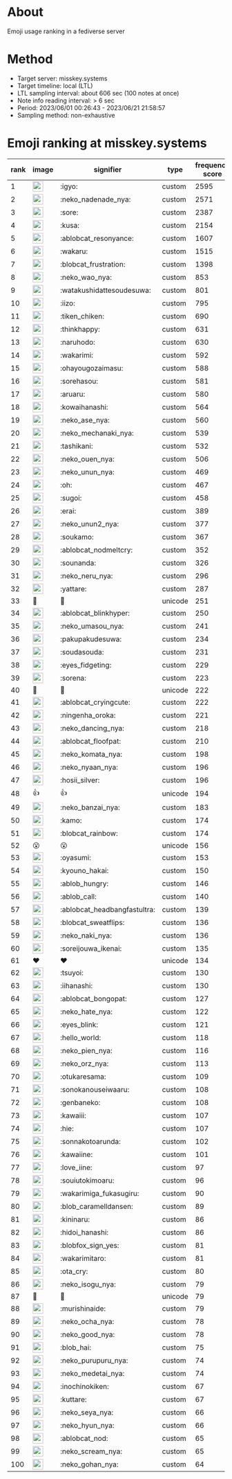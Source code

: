 # About
Emoji usage ranking in a fediverse server

# Method
- Target server: misskey.systems
- Target timeline: local (LTL)
- LTL sampling interval: about 606 sec (100 notes at once)
- Note info reading interval: > 6 sec
- Period: 2023/06/01 00:26:43 - 2023/06/21 21:58:57 
- Sampling method: non-exhaustive

# Emoji ranking at misskey.systems

|rank|image|signifier|type|frequency score|
|----|----|----|----|----|
|1|<img height="24" src="https://misskey.systems/emoji/igyo.webp">|:igyo:|custom|2595|
|2|<img height="24" src="https://misskey.systems/emoji/neko_nadenade_nya.webp">|:neko_nadenade_nya:|custom|2571|
|3|<img height="24" src="https://misskey.systems/emoji/sore.webp">|:sore:|custom|2387|
|4|<img height="24" src="https://misskey.systems/emoji/kusa.webp">|:kusa:|custom|2154|
|5|<img height="24" src="https://misskey.systems/emoji/ablobcat_resonyance.webp">|:ablobcat_resonyance:|custom|1607|
|6|<img height="24" src="https://misskey.systems/emoji/wakaru.webp">|:wakaru:|custom|1515|
|7|<img height="24" src="https://misskey.systems/emoji/blobcat_frustration.webp">|:blobcat_frustration:|custom|1398|
|8|<img height="24" src="https://misskey.systems/emoji/neko_wao_nya.webp">|:neko_wao_nya:|custom|853|
|9|<img height="24" src="https://misskey.systems/emoji/watakushidattesoudesuwa.webp">|:watakushidattesoudesuwa:|custom|801|
|10|<img height="24" src="https://misskey.systems/emoji/iizo.webp">|:iizo:|custom|795|
|11|<img height="24" src="https://misskey.systems/emoji/tiken_chiken.webp">|:tiken_chiken:|custom|690|
|12|<img height="24" src="https://misskey.systems/emoji/thinkhappy.webp">|:thinkhappy:|custom|631|
|13|<img height="24" src="https://misskey.systems/emoji/naruhodo.webp">|:naruhodo:|custom|630|
|14|<img height="24" src="https://misskey.systems/emoji/wakarimi.webp">|:wakarimi:|custom|592|
|15|<img height="24" src="https://misskey.systems/emoji/ohayougozaimasu.webp">|:ohayougozaimasu:|custom|588|
|16|<img height="24" src="https://misskey.systems/emoji/sorehasou.webp">|:sorehasou:|custom|581|
|17|<img height="24" src="https://misskey.systems/emoji/aruaru.webp">|:aruaru:|custom|580|
|18|<img height="24" src="https://misskey.systems/emoji/kowaihanashi.webp">|:kowaihanashi:|custom|564|
|19|<img height="24" src="https://misskey.systems/emoji/neko_ase_nya.webp">|:neko_ase_nya:|custom|560|
|20|<img height="24" src="https://misskey.systems/emoji/neko_mechanaki_nya.webp">|:neko_mechanaki_nya:|custom|539|
|21|<img height="24" src="https://misskey.systems/emoji/tashikani.webp">|:tashikani:|custom|532|
|22|<img height="24" src="https://misskey.systems/emoji/neko_ouen_nya.webp">|:neko_ouen_nya:|custom|506|
|23|<img height="24" src="https://misskey.systems/emoji/neko_unun_nya.webp">|:neko_unun_nya:|custom|469|
|24|<img height="24" src="https://misskey.systems/emoji/oh.webp">|:oh:|custom|467|
|25|<img height="24" src="https://misskey.systems/emoji/sugoi.webp">|:sugoi:|custom|458|
|26|<img height="24" src="https://misskey.systems/emoji/erai.webp">|:erai:|custom|389|
|27|<img height="24" src="https://misskey.systems/emoji/neko_unun2_nya.webp">|:neko_unun2_nya:|custom|377|
|28|<img height="24" src="https://misskey.systems/emoji/soukamo.webp">|:soukamo:|custom|367|
|29|<img height="24" src="https://misskey.systems/emoji/ablobcat_nodmeltcry.webp">|:ablobcat_nodmeltcry:|custom|352|
|30|<img height="24" src="https://misskey.systems/emoji/sounanda.webp">|:sounanda:|custom|326|
|31|<img height="24" src="https://misskey.systems/emoji/neko_neru_nya.webp">|:neko_neru_nya:|custom|296|
|32|<img height="24" src="https://misskey.systems/emoji/yattare.webp">|:yattare:|custom|287|
|33|🍗|🍗|unicode|251|
|34|<img height="24" src="https://misskey.systems/emoji/ablobcat_blinkhyper.webp">|:ablobcat_blinkhyper:|custom|250|
|35|<img height="24" src="https://misskey.systems/emoji/neko_umasou_nya.webp">|:neko_umasou_nya:|custom|241|
|36|<img height="24" src="https://misskey.systems/emoji/pakupakudesuwa.webp">|:pakupakudesuwa:|custom|234|
|37|<img height="24" src="https://misskey.systems/emoji/soudasouda.webp">|:soudasouda:|custom|231|
|38|<img height="24" src="https://misskey.systems/emoji/eyes_fidgeting.webp">|:eyes_fidgeting:|custom|229|
|39|<img height="24" src="https://misskey.systems/emoji/sorena.webp">|:sorena:|custom|223|
|40|🎉|🎉|unicode|222|
|41|<img height="24" src="https://misskey.systems/emoji/ablobcat_cryingcute.webp">|:ablobcat_cryingcute:|custom|222|
|42|<img height="24" src="https://misskey.systems/emoji/ningenha_oroka.webp">|:ningenha_oroka:|custom|221|
|43|<img height="24" src="https://misskey.systems/emoji/neko_dancing_nya.webp">|:neko_dancing_nya:|custom|218|
|44|<img height="24" src="https://misskey.systems/emoji/ablobcat_floofpat.webp">|:ablobcat_floofpat:|custom|210|
|45|<img height="24" src="https://misskey.systems/emoji/neko_komata_nya.webp">|:neko_komata_nya:|custom|198|
|46|<img height="24" src="https://misskey.systems/emoji/neko_nyaan_nya.webp">|:neko_nyaan_nya:|custom|196|
|47|<img height="24" src="https://misskey.systems/emoji/hosii_silver.webp">|:hosii_silver:|custom|196|
|48|👍|👍|unicode|194|
|49|<img height="24" src="https://misskey.systems/emoji/neko_banzai_nya.webp">|:neko_banzai_nya:|custom|183|
|50|<img height="24" src="https://misskey.systems/emoji/kamo.webp">|:kamo:|custom|174|
|51|<img height="24" src="https://misskey.systems/emoji/blobcat_rainbow.webp">|:blobcat_rainbow:|custom|174|
|52|😮|😮|unicode|156|
|53|<img height="24" src="https://misskey.systems/emoji/oyasumi.webp">|:oyasumi:|custom|153|
|54|<img height="24" src="https://misskey.systems/emoji/kyouno_hakai.webp">|:kyouno_hakai:|custom|150|
|55|<img height="24" src="https://misskey.systems/emoji/ablob_hungry.webp">|:ablob_hungry:|custom|146|
|56|<img height="24" src="https://misskey.systems/emoji/ablob_call.webp">|:ablob_call:|custom|140|
|57|<img height="24" src="https://misskey.systems/emoji/ablobcat_headbangfastultra.webp">|:ablobcat_headbangfastultra:|custom|139|
|58|<img height="24" src="https://misskey.systems/emoji/blobcat_sweatflips.webp">|:blobcat_sweatflips:|custom|136|
|59|<img height="24" src="https://misskey.systems/emoji/neko_naki_nya.webp">|:neko_naki_nya:|custom|136|
|60|<img height="24" src="https://misskey.systems/emoji/soreijouwa_ikenai.webp">|:soreijouwa_ikenai:|custom|135|
|61|❤|❤|unicode|134|
|62|<img height="24" src="https://misskey.systems/emoji/tsuyoi.webp">|:tsuyoi:|custom|130|
|63|<img height="24" src="https://misskey.systems/emoji/iihanashi.webp">|:iihanashi:|custom|130|
|64|<img height="24" src="https://misskey.systems/emoji/ablobcat_bongopat.webp">|:ablobcat_bongopat:|custom|127|
|65|<img height="24" src="https://misskey.systems/emoji/neko_hate_nya.webp">|:neko_hate_nya:|custom|122|
|66|<img height="24" src="https://misskey.systems/emoji/eyes_blink.webp">|:eyes_blink:|custom|121|
|67|<img height="24" src="https://misskey.systems/emoji/hello_world.webp">|:hello_world:|custom|118|
|68|<img height="24" src="https://misskey.systems/emoji/neko_pien_nya.webp">|:neko_pien_nya:|custom|116|
|69|<img height="24" src="https://misskey.systems/emoji/neko_orz_nya.webp">|:neko_orz_nya:|custom|113|
|70|<img height="24" src="https://misskey.systems/emoji/otukaresama.webp">|:otukaresama:|custom|109|
|71|<img height="24" src="https://misskey.systems/emoji/sonokanouseiwaaru.webp">|:sonokanouseiwaaru:|custom|108|
|72|<img height="24" src="https://misskey.systems/emoji/genbaneko.webp">|:genbaneko:|custom|108|
|73|<img height="24" src="https://misskey.systems/emoji/kawaiii.webp">|:kawaiii:|custom|107|
|74|<img height="24" src="https://misskey.systems/emoji/hie.webp">|:hie:|custom|107|
|75|<img height="24" src="https://misskey.systems/emoji/sonnakotoarunda.webp">|:sonnakotoarunda:|custom|102|
|76|<img height="24" src="https://misskey.systems/emoji/kawaiine.webp">|:kawaiine:|custom|101|
|77|<img height="24" src="https://misskey.systems/emoji/love_iine.webp">|:love_iine:|custom|97|
|78|<img height="24" src="https://misskey.systems/emoji/souiutokimoaru.webp">|:souiutokimoaru:|custom|96|
|79|<img height="24" src="https://misskey.systems/emoji/wakarimiga_fukasugiru.webp">|:wakarimiga_fukasugiru:|custom|90|
|80|<img height="24" src="https://misskey.systems/emoji/blob_caramelldansen.webp">|:blob_caramelldansen:|custom|89|
|81|<img height="24" src="https://misskey.systems/emoji/kininaru.webp">|:kininaru:|custom|86|
|82|<img height="24" src="https://misskey.systems/emoji/hidoi_hanashi.webp">|:hidoi_hanashi:|custom|86|
|83|<img height="24" src="https://misskey.systems/emoji/blobfox_sign_yes.webp">|:blobfox_sign_yes:|custom|81|
|84|<img height="24" src="https://misskey.systems/emoji/wakarimitaro.webp">|:wakarimitaro:|custom|81|
|85|<img height="24" src="https://misskey.systems/emoji/ota_cry.webp">|:ota_cry:|custom|80|
|86|<img height="24" src="https://misskey.systems/emoji/neko_isogu_nya.webp">|:neko_isogu_nya:|custom|79|
|87|🤔|🤔|unicode|79|
|88|<img height="24" src="https://misskey.systems/emoji/murishinaide.webp">|:murishinaide:|custom|79|
|89|<img height="24" src="https://misskey.systems/emoji/neko_ocha_nya.webp">|:neko_ocha_nya:|custom|78|
|90|<img height="24" src="https://misskey.systems/emoji/neko_good_nya.webp">|:neko_good_nya:|custom|78|
|91|<img height="24" src="https://misskey.systems/emoji/blob_hai.webp">|:blob_hai:|custom|75|
|92|<img height="24" src="https://misskey.systems/emoji/neko_purupuru_nya.webp">|:neko_purupuru_nya:|custom|74|
|93|<img height="24" src="https://misskey.systems/emoji/neko_medetai_nya.webp">|:neko_medetai_nya:|custom|74|
|94|<img height="24" src="https://misskey.systems/emoji/inochinokiken.webp">|:inochinokiken:|custom|67|
|95|<img height="24" src="https://misskey.systems/emoji/kuttare.webp">|:kuttare:|custom|67|
|96|<img height="24" src="https://misskey.systems/emoji/neko_seya_nya.webp">|:neko_seya_nya:|custom|66|
|97|<img height="24" src="https://misskey.systems/emoji/neko_hyun_nya.webp">|:neko_hyun_nya:|custom|66|
|98|<img height="24" src="https://misskey.systems/emoji/ablobcat_nod.webp">|:ablobcat_nod:|custom|65|
|99|<img height="24" src="https://misskey.systems/emoji/neko_scream_nya.webp">|:neko_scream_nya:|custom|65|
|100|<img height="24" src="https://misskey.systems/emoji/neko_gohan_nya.webp">|:neko_gohan_nya:|custom|64|
